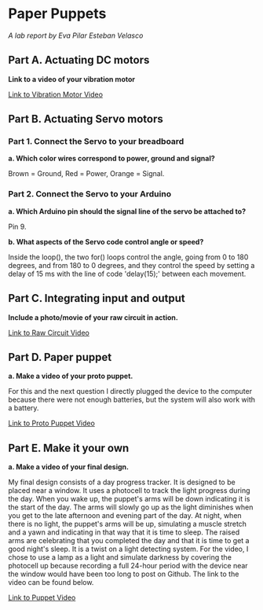 # Paper Puppets

*A lab report by Eva Pilar Esteban Velasco*


## Part A. Actuating DC motors

**Link to a video of your vibration motor**

[Link to Vibration Motor Video](Vibration_Motor_Muted.mp4)

## Part B. Actuating Servo motors

### Part 1. Connect the Servo to your breadboard

**a. Which color wires correspond to power, ground and signal?**

Brown = Ground, Red = Power, Orange = Signal.

### Part 2. Connect the Servo to your Arduino

**a. Which Arduino pin should the signal line of the servo be attached to?**

Pin 9.

**b. What aspects of the Servo code control angle or speed?**

Inside the loop(), the two for() loops control the angle, going from 0 to 180 degrees, and from 180 to 0 degrees, and they control the speed by setting a delay of 15 ms with the line of code 'delay(15);' between each movement.

## Part C. Integrating input and output

**Include a photo/movie of your raw circuit in action.**

[Link to Raw Circuit Video](Raw_Circuit_Muted.mp4)

## Part D. Paper puppet

**a. Make a video of your proto puppet.**

For this and the next question I directly plugged the device to the computer because there were not enough batteries, but the system will also work with a battery.

[Link to Proto Puppet Video](Proto_Puppet_Muted.mp4)

## Part E. Make it your own

**a. Make a video of your final design.**
 
My final design consists of a day progress tracker. It is designed to be placed near a window. It uses a photocell to track the light progress during the day. When you wake up, the puppet's arms will be down indicating it is the start of the day. The arms will slowly go up as the light diminishes when you get to the late afternoon and evening part of the day. At night, when there is no light, the puppet's arms will be up, simulating a muscle stretch and a yawn and indicating in that way that it is time to sleep. The raised arms are celebrating that you completed the day and that it is time to get a good night's sleep. It is a twist on a light detecting system. For the video, I chose to use a lamp as a light and simulate darkness by covering the photocell up because recording a full 24-hour period with the device near the window would have been too long to post on Github. The link to the video can be found below.

[Link to Puppet Video](Puppet_Muted.mp4)
